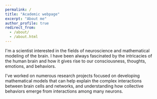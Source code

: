 ```yaml
---
permalink: /
title: "Academic webpage"
excerpt: "About me"
author_profile: true
redirect_from: 
  - /about/
  - /about.html
---
```


I'm a scientist interested in the fields of neuroscience and mathematical modeling of the brain. I have been always  fascinated by the intricacies of the human brain and how it gives rise to our consciousness, thoughts, emotions, and behaviors.

I've worked on numerous research projects focused on developing mathematical models that can help explain the complex interactions between brain cells and networks, and understanding how collective behaviors emerge from interactions among many neurons.
